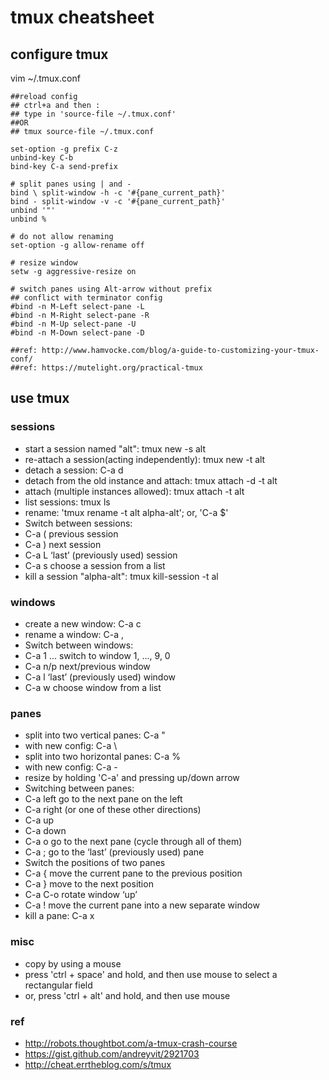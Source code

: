 tmux cheatsheet
===============


## configure tmux ##

vim ~/.tmux.conf

	##reload config
	## ctrl+a and then :
	## type in 'source-file ~/.tmux.conf'
	##OR
	## tmux source-file ~/.tmux.conf
	
	set-option -g prefix C-z
	unbind-key C-b
	bind-key C-a send-prefix
	
	# split panes using | and -
	bind \ split-window -h -c '#{pane_current_path}'
	bind - split-window -v -c '#{pane_current_path}'
	unbind '"'
	unbind %
	
	# do not allow renaming
	set-option -g allow-rename off
	
	# resize window
	setw -g aggressive-resize on
	
	# switch panes using Alt-arrow without prefix
	## conflict with terminator config
	#bind -n M-Left select-pane -L
	#bind -n M-Right select-pane -R
	#bind -n M-Up select-pane -U
	#bind -n M-Down select-pane -D
	
	##ref: http://www.hamvocke.com/blog/a-guide-to-customizing-your-tmux-conf/
	##ref: https://mutelight.org/practical-tmux


## use tmux ##

### sessions ###

* start a session named "alt": tmux new -s alt
 * re-attach a session(acting independently): tmux new -t alt
* detach a session: C-a d
 * detach from the old instance and attach: tmux attach -d -t alt
* attach (multiple instances allowed): tmux attach -t alt
* list sessions: tmux ls
* rename: 'tmux rename -t alt alpha-alt';
  or, 'C-a $'
* Switch between sessions:
 * C-a (          previous session
 * C-a )          next session
 * C-a L          ‘last’ (previously used) session
 * C-a s          choose a session from a list
* kill a session "alpha-alt":  tmux kill-session -t al


### windows ###

* create a new window: C-a c
* rename a window: C-a ,
* Switch between windows:
 * C-a 1 ...      switch to window 1, ..., 9, 0
 * C-a n/p        next/previous window
 * C-a l          ‘last’ (previously used) window
 * C-a w          choose window from a list


### panes ###

* split into two vertical panes: C-a "
 * with new config: C-a \
* split into two horizontal panes: C-a %
 * with new config: C-a -
* resize by holding 'C-a' and pressing up/down arrow
* Switching between panes:
 * C-a left       go to the next pane on the left
 * C-a right      (or one of these other directions)
 * C-a up
 * C-a down
 * C-a o          go to the next pane (cycle through all of them)
 * C-a ;          go to the ‘last’ (previously used) pane
* Switch the positions of two panes
 * C-a {        move the current pane to the previous position
 * C-a }        move to the next position
 * C-a C-o      rotate window ‘up’
 * C-a !        move the current pane into a new separate window
* kill a pane: C-a x


### misc ###

* copy by using a mouse 
 * press 'ctrl + space' and hold, and then use mouse to select a rectangular field
 * or, press 'ctrl + alt' and hold, and then use mouse


### ref ###

* http://robots.thoughtbot.com/a-tmux-crash-course
 * https://gist.github.com/andreyvit/2921703
 * http://cheat.errtheblog.com/s/tmux
